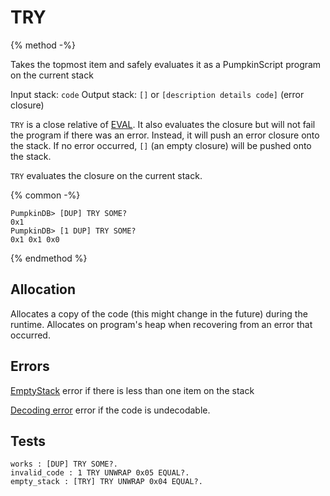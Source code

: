 # TRY

{% method -%}

Takes the topmost item and safely evaluates it as a PumpkinScript
program on the current stack

Input stack: `code`
Output stack: `[]` or `[description details code]` (error closure)

`TRY` is a close relative of [EVAL](EVAL.md). It also evaluates
the closure but will not fail the program if there was an error.
Instead, it will push an error closure onto the stack. If no error
occurred, `[]` (an empty closure) will be pushed onto the stack.

`TRY` evaluates the closure on the current stack.

{% common -%}

```
PumpkinDB> [DUP] TRY SOME?
0x1
PumpkinDB> [1 DUP] TRY SOME?
0x1 0x1 0x0
```

{% endmethod %}

## Allocation

Allocates a copy of the code (this might change in the future)
during the runtime. Allocates on program's heap when recovering
from an error that occurred.

## Errors

[EmptyStack](./errors/EmptyStack.md) error if there is less than one item on the stack

[Decoding error](./errors/DECODING.md) error if the code is undecodable.

## Tests

```test
works : [DUP] TRY SOME?.
invalid_code : 1 TRY UNWRAP 0x05 EQUAL?.
empty_stack : [TRY] TRY UNWRAP 0x04 EQUAL?.
```
